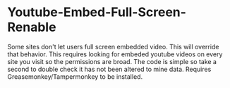 # Youtube-Embed-Full-Screen-Renable
Some sites don't let users full screen embedded video.  This will override that behavior.  This requires looking for embeded youtube videos on every site you visit so the permissions are broad.  The code is simple so take a second to double check it has not been altered to mine data.  Requires Greasemonkey/Tampermonkey to be installed.
